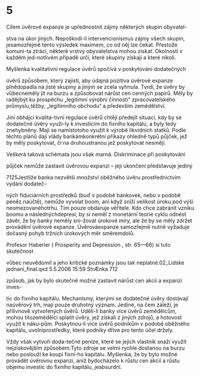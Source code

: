 # 5

Cílem úvěrové expanze je upřednostnit zájmy některých skupin obyvatel-

stva na úkor jiných. Nepoškodí-li intervencionismus zájmy všech skupin, jesamozřejmě tento výsledek maximem, co od něj lze čekat. Přestože komuni-ta ztrácí, některé vrstvy obyvatelstva mohou získat. Okolnosti v každém jed-notlivém případě určí, které skupiny získají a které nikoli.

Myšlenka kvalitativní regulace úvěrů spočívá v poskytování dodatečných

úvěrů způsobem, který zajistí, aby údajná pozitiva úvěrové expanze plnědopadla na jisté skupiny a jiným se zcela vyhnula. Tvrdí, že úvěry by vůbecneměly jít na burzu a způsobovat nárůst cen cenných papírů. Měly by radějibýt ku prospěchu „legitimní výrobní činnosti“ zpracovatelského průmyslu,těžby, „legitimního obchodu“ a především zemědělství.

Jiní obhájci kvalita-tivní regulace úvěrů chtějí předejít situaci, kdy by se dodatečné úvěry využi-ly k investicím do fixního kapitálu, a byly tedy znehybněny. Mají se namístotoho využít k výrobě likvidních statků. Podle těchto plánů dají vlády bankámkonkrétní příkazy ohledně typů půjček, jež by měly poskytovat, či na druhoustranou jež poskytovat nesmějí.

Veškerá taková schémata jsou však marná. Diskriminace při poskytování

půjček nemůže zastavit úvěrovou expanzi – její ukončení představuje jediný

7125Jestliže banka nezvětší množství oběžného úvěru prostřednictvím vydání dodateč-

ných fiduciárních prostředků (buď v podobě bankovek, nebo v podobě peněz naúčtě), nemůže vyvolat boom, ani když sníží velikost úroku pod výši neomezovanéhotrhu. Tím pouze obdaruje věřitele. Kdo chce zabránit vzniku boomu a následnýchdepresí, by si neměl z monetární teorie cyklu odnést závěr, že by banky neměly sni-žovat úrokové míry, ale že by se měly zdržet provádění úvěrové expanze. Úvěrováexpanze samozřejmě nutně vyžaduje dočasný pohyb tržních úrokových měr směremdolů.

Profesor Haberler ( Prosperity and Depression , str. 65—66) si tuto skutečnost

vůbec neuvědomil a jeho kritické poznámky jsou tak neplatné.02_Lidske jednani_final.qxd 5.5.2006 15:59 StrÆnka 712

způsob, jak by bylo skutečně možné zastavit nárůst cen akcií a expanzi inves-

tic do fixního kapitálu. Mechanismy, kterými se dodatečné úvěry dostávají naúvěrový trh, mají pouze druhotný význam. Jediné, na čem záleží, je přílivnově vytvořených úvěrů. Udělí-li banky více úvěrů zemědělcům, mohou titozemědělci splatit úvěry, jež získali z jiných zdrojů, a hotovost využít k náku-pům. Poskytnou-li více úvěrů podnikům v podobě oběžného kapitálu, uvolníprostředky, které podniky dříve pro tento účel držely.

Vždy však vytvoří doda-tečné peníze, které se jejich vlastník snaží využít nejziskovějším způsobem.Tyto zdroje se velmi rychle dostanou na burzu nebo poslouží ke koupi fixní-ho kapitálu. Myšlenka, že by bylo možné provádět úvěrovou expanzi, aniž bydocházelo k růstu cen akcií a růstu objemu investic do fixního kapitálu, jeabsurdní.

